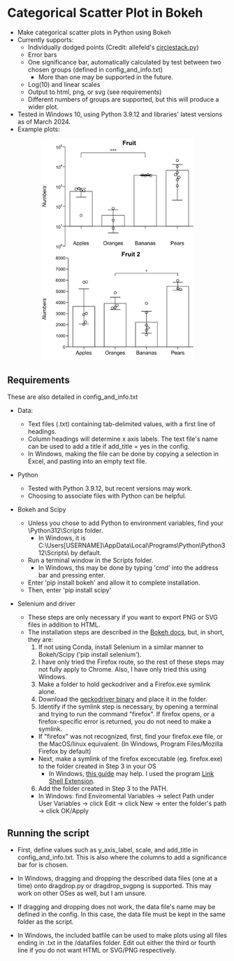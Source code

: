 # Categorical Scatter Plot in Bokeh

- Make categorical scatter plots in Python using Bokeh
- Currently supports:
  - Individually dodged points (Credit: allefeld's [circlestack.py](https://gist.github.com/allefeld/f4f5e07b03a7705aa5f3c8aa16b1d393))
  - Error bars
  - One significance bar, automatically calculated by test between two chosen groups (defined in config_and_info.txt)
    - More than one may be supported in the future.
  - Log(10) and linear scales
  - Output to html, png, or svg (see requirements)
  - Different numbers of groups are supported, but this will produce a wider plot.
- Tested in Windows 10, using Python 3.9.12 and libraries' latest versions as of March 2024.
- Example plots:

<p align="center">
  <img src="Fruit_log_titled_sigcalc.png" width="350" alt="A plot of fruit vs numbers in a log scale">
  <img src="Fruit-2_linear_titled_sigcalc.png" width="350" alt="A plot of fruit vs numbers in a linear scale">
</p>

## Requirements

These are also detailed in config_and_info.txt

- Data:
  - Text files (.txt) containing tab-delimited values, with a first line of headings.
  - Column headings will determine x axis labels. The text file's name can be used to add a title if add_title = yes in the config.
  - In Windows, making the file can be done by copying a selection in Excel, and pasting into an empty text file.

- Python
  - Tested with Python 3.9.12, but recent versions may work.
  - Choosing to associate files with Python can be helpful.

- Bokeh and Scipy
  - Unless you chose to add Python to environment variables, find your \Python312\Scripts folder.
    - In Windows, it is C:\Users\[USERNAME]\AppData\Local\Programs\Python\Python312\Scripts\ by default.
  - Run a terminal window in the Scripts folder.
    - In Windows, ths may be done by typing 'cmd' into the address bar and pressing enter.
  - Enter 'pip install bokeh' and allow it to complete installation.
  - Then, enter 'pip install scipy'

- Selenium and driver
  - These steps are only necessary if you want to export PNG or SVG files in addition to HTML.
  - The installation steps are described in the [Bokeh docs](https://docs.bokeh.org/en/latest/docs/user_guide/output/export.html), but, in short, they are:
    1. If not using Conda, install Selenium in a similar manner to Bokeh/Scipy ('pip install selenium').
    2. I have only tried the Firefox route, so the rest of these steps may not fully apply to Chrome. Also, I have only tried this using Windows.
    3. Make a folder to hold geckodriver and a Firefox.exe symlink alone.
    4. Download the [geckodriver binary](https://github.com/mozilla/geckodriver/releases) and place it in the folder.
    5. Identify if the symlink step is necessary, by opening a terminal and trying to run the command "firefox". If firefox opens, or a firefox-specific error is returned, you do not need to make a symlink.
    - If "firefox" was not recognized, first, find your firefox.exe file, or the MacOS/linux equivalent. (In Windows, Program Files/Mozilla Firefox by default)
    - Next, make a symlink of the firefox excecutable (eg. firefox.exe) to the folder created in Step 3 in your OS
      - In Windows, [this guide](https://www.howtogeek.com/16226/complete-guide-to-symbolic-links-symlinks-on-windows-or-linux/) may help. I used the program [Link Shell Extension](https://schinagl.priv.at/nt/hardlinkshellext/linkshellextension.html).
    6. Add the folder created in Step 3 to the PATH.
    - In Windows: find Enviromental Variables -> select Path under User Variables -> click Edit -> click New -> enter the folder's path -> click OK/Apply

## Running the script

- First, define values such as y_axis_label, scale, and add_title in config_and_info.txt. This is also where the columns to add a significance bar for is chosen.

- In Windows, dragging and dropping the described data files (one at a time) onto dragdrop.py or dragdrop_svgpng is supported. This may work on other OSes as well, but I am unsure.

- If dragging and dropping does not work, the data file's name may be defined in the config. In this case, the data file must be kept in the same folder as the script.

- In Windows, the included batfile can be used to make plots using all files ending in .txt in the /datafiles folder. Edit out either the third or fourth line if you do not want HTML or SVG/PNG respectively.

